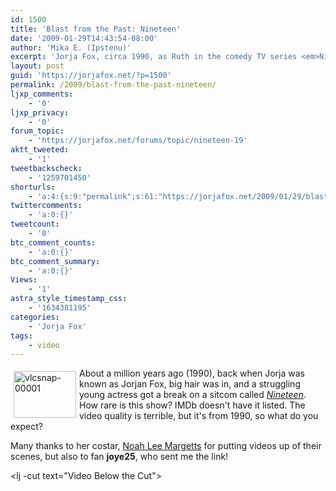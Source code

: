 ```yaml
---
id: 1500
title: 'Blast from the Past: Nineteen'
date: '2009-01-29T14:43:54-08:00'
author: 'Mika E. (Ipstenu)'
excerpt: 'Jorja Fox, circa 1990, as Ruth in the comedy TV series <em>Nineteen</em>. Video included!'
layout: post
guid: 'https://jorjafox.net/?p=1500'
permalink: /2009/blast-from-the-past-nineteen/
ljxp_comments:
    - '0'
ljxp_privacy:
    - '0'
forum_topic:
    - 'https://jorjafox.net/forums/topic/nineteen-19'
aktt_tweeted:
    - '1'
tweetbackscheck:
    - '1259701450'
shorturls:
    - 'a:4:{s:9:"permalink";s:61:"https://jorjafox.net/2009/01/29/blast-from-the-past-nineteen/";s:7:"tinyurl";s:25:"http://tinyurl.com/b36cdn";s:4:"isgd";s:18:"http://is.gd/5349R";s:5:"bitly";s:20:"http://bit.ly/6Rgcpa";}'
twittercomments:
    - 'a:0:{}'
tweetcount:
    - '0'
btc_comment_counts:
    - 'a:0:{}'
btc_comment_summary:
    - 'a:0:{}'
Views:
    - '1'
astra_style_timestamp_css:
    - '1634381195'
categories:
    - 'Jorja Fox'
tags:
    - video
---
```


<img src="//static.jorjafox.net/wordpress/2009/01/vlcsnap-00001-230x172.jpg" alt="vlcsnap-00001" title="vlcsnap-00001" width="100" height="75" style="float:left;margin:5px;" /> About a million years ago (1990), back when Jorja was known as Jorjan Fox, big hair was in, and a struggling young actress got a break on a sitcom called <em><a href="https://jorjafox.net/wiki/Nineteen">Nineteen</a></em>.  How rare is this show? IMDb doesn't have it listed.  The video quality is terrible, but it's from 1990, so what do you expect?

Many thanks to her costar, <a href="http://www.noahleemargetts.com/">Noah Lee Margetts</a> for putting videos up of their scenes, but also to fan <strong>joye25</strong>, who sent me the link!

<lj -cut text="Video Below the Cut"><object width="425" height="344"><param name="movie" value="http://www.youtube.com/v/erj_Znx3_4M&hl=en&fs=1"></param><param name="allowFullScreen" value="true"></param><param name="allowscriptaccess" value="always"></param><embed src="http://www.youtube.com/v/erj_Znx3_4M&hl=en&fs=1" type="application/x-shockwave-flash" allowscriptaccess="always" allowfullscreen="true" width="425" height="344"></embed></object></lj>